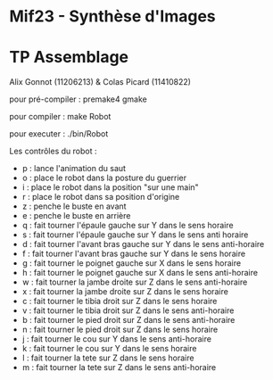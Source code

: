 # Mif23 - Synthèse d'Images
# TP Assemblage

Alix Gonnot (11206213) & Colas Picard (11410822)

pour pré-compiler : premake4 gmake

pour compiler : make Robot 

pour executer : ./bin/Robot

Les contrôles du robot : 
 - p : lance l'animation du saut
 - o : place le robot dans la posture du guerrier
 - i : place le robot dans la position "sur une main"
 - r : place le robot dans sa position d'origine
 - z : penche le buste en avant
 - e : penche le buste en arrière
 - q : fait tourner l'épaule gauche sur Y dans le sens horaire
 - s : fait tourner l'épaule gauche sur Y dans le sens anti horaire
 - d : fait tourner l'avant bras gauche sur Y dans le sens anti-horaire
 - f : fait tourner l'avant bras gauche sur Y dans le sens horaire
 - g : fait tourner le poignet gauche sur X dans le sens horaire
 - h : fait tourner le poignet gauche sur X dans le sens anti-horaire
 - w : fait tourner la jambe droite sur Z dans le sens anti-horaire
 - x : fait tourner la jambe droite sur Z dans le sens horaire
 - c : fait tourner le tibia droit sur Z dans le sens horaire
 - v : fait tourner le tibia droit sur Z dans le sens anti-horaire
 - b : fait tourner le pied droit sur Z dans le sens anti-horaire
 - n : fait tourner le pied droit sur Z dans le sens horaire
 - j : fait tourner le cou sur Y dans le sens anti-horaire
 - k : fait tourner le cou sur Y dans le sens horaire
 - l : fait tourner la tete sur Z dans le sens horaire
 - m : fait tourner la tete sur Z dans le sens anti-horaire

